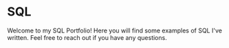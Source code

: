 # SQL
Welcome to my SQL Portfolio! Here you will find some examples of SQL I've written. Feel free to reach out if you have any questions.
